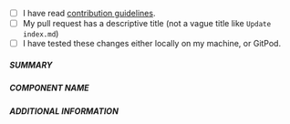 <!--  Thanks for sending a pull request!  Here are some tips for you:

If this is your first time, please read our contributor guidelines: [Contributing Guidelines](https://github.com/maplelabs/github-audit/blob/master/CONTRIBUTING.md).


Checklist:

<!-- Please follow this checklist and put an x in each of the boxes, like this: [x]. It will ensure that our team takes your pull request seriously. -->

- [ ] I have read [contribution guidelines](https://github.com/maplelabs/github-audit/blob/master/CONTRIBUTING.md).
- [ ] My pull request has a descriptive title (not a vague title like `Update index.md`)
- [ ] I have tested these changes either locally on my machine, or GitPod.

##### SUMMARY
<!--- Describe the change below, including rationale and design decisions -->

<!--- HINT: Include "Fixes #nnn" if you are fixing an existing issue -->

##### COMPONENT NAME
<!--- Write the short name of the module, plugin, task or feature below -->

##### ADDITIONAL INFORMATION
<!--- Include additional information to help people understand the change here -->
<!--- A step-by-step reproduction of the problem is helpful if there is no related issue -->

<!--- Paste verbatim command output below, e.g. before and after your change -->
```paste below

```